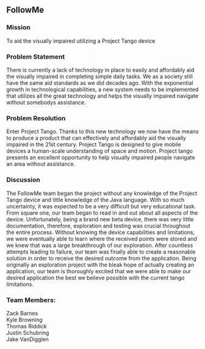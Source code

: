 ## FollowMe
### Mission
To aid the visually impaired utilizing a Project Tango device <br>

### Problem Statement
There is currently a lack of technology in place to easily and affordably aid the visually impaired in completing simple daily tasks. We as a society still have the same aid standards as we did decades ago. With the exponential growth in technological capabilities, a new system needs to be implemented that utilizes all the great technology and helps the visually impaired navigate without somebodys assistance.

### Problem Resolution
Enter Project Tango. Thanks to this new technology we now have the means to produce a product that can effectively and affordably aid the visually impaired in the 21st century. Project Tango is designed to give mobile devices a human-scale understanding of space and motion. Project tango presents an excellent opportunity to help visually impaired people navigate an area without assistance. 

### Discussion
The FollowMe team began the project without any knowledge of the Project Tango device and little knowledge of the Java language.  With so much uncertainty, it was expected to be a very difficult but very educational task.  From square one, our team began to read in and out about all aspects of the device.  Unfortunately, being a brand new beta device, there was very little documentation, therefore, exploration and testing was crucial throughout the entire process.  Without knowing the device capabilities and limitations, we were eventually able to learn where the received points were stored and we knew that was a large breakthrough of our exploration.  After countless attempts leading to failure, our team was finally able to create a reasonable solution in order to receive the desired outcome from the application.  Being originally an exploration project with the bleak hope of actually creating an application, our team is thoroughly excited that we were able to make our desired application the best we believe possible with the current tango limitations.

### Team Members: <br>
Zack Barnes<br>
Kyle Browning<br>
Thomas Riddick<br>
Justin Schubring<br>
Jake VanDigglen<br>
